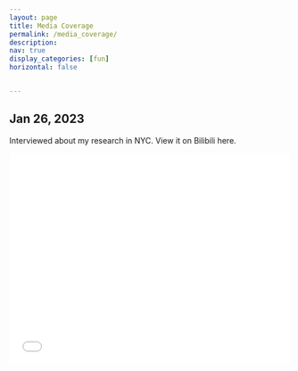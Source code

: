 ```yaml
---
layout: page
title: Media Coverage
permalink: /media_coverage/
description: 
nav: true
display_categories: [fun]
horizontal: false


---
```


<h2>Jan 26, 2023</h2>

Interviewed about my research in NYC. View it on Bilibili here.

<div style="position: relative; width: 100%; height: 0; padding-bottom: 75%;">
    <iframe src="//player.bilibili.com/player.html?aid=778384309&bvid=BV1ey4y197BZ&cid=980802842&page=1"  scrolling="no" border="0" frameborder="no" framespacing="0" allowfullscreen="true" style="position: absolute; width: 100%; height: 100%; left: 0; top: 0;" title="Interview"></iframe>
</div>